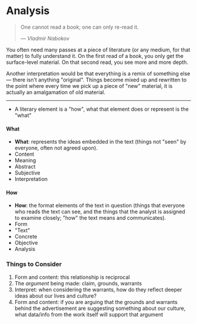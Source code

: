# Analysis

> One cannot read a book; one can only re-read it.
>
> — _Vladmir Nabokov_

You often need many passes at a piece of literature (or any medium, for that matter) to fully understand it. On the first read of a book, you only get the surface-level material. On that second read, you see more and more depth.

Another interpretation would be that everything is a remix of something else — there isn't anything "original". Things become mixed up and rewritten to the point where every time we pick up a piece of "new" material, it is actually an amalgamation of old material.

***

* A literary element is a "how", what that element does or represent is the "what"

#### What
 
* **What**: represents the ideas embedded in the text (things not "seen" by everyone, often not agreed upon).
* Content
* Meaning
* Abstract
* Subjective
* Interpretation

#### How

* **How**: the format elements of the text in question (things that everyone who reads the text can see, and the things that the analyst is assigned to examine closely; "how" the text means and communicates).
* Form
* "Text"
* Concrete
* Objective
* Analysis

### Things to Consider

1. Form and content: this relationship is reciprocal
2. The _argument_ being made: claim, grounds, warrants
3. Interpret: when considering the warrants, how do they reflect deeper ideas about our lives and culture?
4. Form and content: if you are arguing that the grounds and warrants behind the advertisement are suggesting something about our culture, what data/info from the work itself will support that argument
